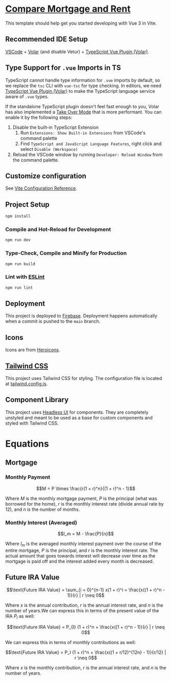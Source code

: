 # [Compare Mortgage and Rent](https://mortgage-and-rent-calculator.web.app/)

This template should help get you started developing with Vue 3 in Vite.

## Recommended IDE Setup

[VSCode](https://code.visualstudio.com/) + [Volar](https://marketplace.visualstudio.com/items?itemName=Vue.volar) (and disable Vetur) + [TypeScript Vue Plugin (Volar)](https://marketplace.visualstudio.com/items?itemName=Vue.vscode-typescript-vue-plugin).

## Type Support for `.vue` Imports in TS

TypeScript cannot handle type information for `.vue` imports by default, so we replace the `tsc` CLI with `vue-tsc` for type checking. In editors, we need [TypeScript Vue Plugin (Volar)](https://marketplace.visualstudio.com/items?itemName=Vue.vscode-typescript-vue-plugin) to make the TypeScript language service aware of `.vue` types.

If the standalone TypeScript plugin doesn't feel fast enough to you, Volar has also implemented a [Take Over Mode](https://github.com/johnsoncodehk/volar/discussions/471#discussioncomment-1361669) that is more performant. You can enable it by the following steps:

1. Disable the built-in TypeScript Extension
   1. Run `Extensions: Show Built-in Extensions` from VSCode's command palette
   2. Find `TypeScript and JavaScript Language Features`, right click and select `Disable (Workspace)`
2. Reload the VSCode window by running `Developer: Reload Window` from the command palette.

## Customize configuration

See [Vite Configuration Reference](https://vitejs.dev/config/).

## Project Setup

```sh
npm install
```

### Compile and Hot-Reload for Development

```sh
npm run dev
```

### Type-Check, Compile and Minify for Production

```sh
npm run build
```

### Lint with [ESLint](https://eslint.org/)

```sh
npm run lint
```

## Deployment

This project is deployed to [Firebase](https://firebase.google.com/). Deployment happens automatically when a commit is pushed to the `main` branch.

## Icons

Icons are from [Heroicons](https://heroicons.com/).

## [Tailwind CSS](https://tailwindcss.com/)

This project uses Tailwind CSS for styling. The configuration file is located at [tailwind.config.js](./tailwind.config.js).

## Component Library

This project uses [Headless UI](https://headlessui.dev/) for components. They are completely unstyled and meant to be used as a base for custom components and styled with Tailwind CSS.

# Equations

## Mortgage

### Monthly Payment

$$M = P \times \frac{r(1 + r)^n}{(1 + r)^n - 1}$$

Where $M$ is the monthly mortgage payment, $P$ is the principal (what was borrowed for the home), $r$ is the monthly interest rate (divide annual rate by 12), and $n$ is the number of months.

### Monthly Interest (Averaged)

$$I_m = M - \frac{P}{n}$$

Where $I_m$ is the averaged monthly interest payment over the course of the entire mortgage, $P$ is the principal, and $r$ is the monthly interest rate. The actual amount that goes towards interest will decrease over time as the mortgage is paid off and the interest added every month is decreased.

## Future IRA Value

$$\text{Future IRA Value} = \sum_{i = 0}^{n-1} x(1 + r)^i = \frac{x((1 + r)^n - 1)}{r} | r \neq 0$$

Where $x$ is the annual contribution, $r$ is the annual interest rate, and $n$ is the number of years.We can express this in terms of the present value of the IRA $P_{I}$ as well:

$$\text{Future IRA Value} = P_{I} (1 + r)^n + \frac{x((1 + r)^n - 1)}{r} | r \neq 0$$

We can express this in terms of monthly contributions as well:

$$\text{Future IRA Value} = P_I (1 + r)^n +  \frac{x((1 + r/12)^{12n} - 1)}{r/12} | r \neq 0$$

Where $x$ is the monthly contribution, $r$ is the annual interest rate, and $n$ is the number of years.
